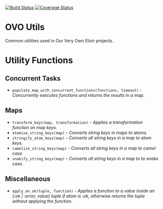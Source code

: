 [![Build Status](https://travis-ci.org/jmargenberg/monok.svg?branch=master)](https://travis-ci.org/jmargenberg/monok) [![Coverage Status](https://coveralls.io/repos/github/ourveryown/ovo-utils/badge.svg?branch=master)](https://coveralls.io/github/ourveryown/ovo-utils?branch=master)

# OVO Utils

Common utilities used in Our Very Own Elixir projects.

# Utility Functions

## Concurrent Tasks

* `populate_map_with_concurrent_functions(functions, timeout)` - _Concurrently executes functions and returns the results in a map._

## Maps

* `transform_keys(map, transformation)` - _Applies a transformation function on map keys._
* `atomise_string_keys(map)` - _Converts string keys in maps to atoms._
* `stringify_atom_keys(map)` - _Converts all string keys in a map to atom keys._
* `camelize_string_keys(map)` - _Converts all string keys in a map to camel case._
* `snakify_string_keys(map)` - _Converts all string keys in a map to to snake case._

## Miscellaneous

* `apply_on_ok(tuple, function)` - _Applies a function to a value inside an {:ok | :error, value} tuple if atom is :ok, otherwise returns the tuple without applying the function._
